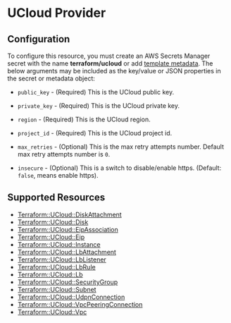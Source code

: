 # UCloud Provider

## Configuration

To configure this resource, you must create an AWS Secrets Manager secret with the name **terraform/ucloud** or add [template metadata](https://github.com/iann0036/tf-cfn-provider/blob/master/examples/metadata.yaml). The below arguments may be included as the key/value or JSON properties in the secret or metadata object:

* `public_key` - (Required) This is the UCloud public key.

* `private_key` - (Required) This is the UCloud private key.

* `region` - (Required) This is the UCloud region.

* `project_id` - (Required) This is the UCloud project id.

* `max_retries` - (Optional) This is the max retry attempts number. Default max retry attempts number is `0`.

* `insecure` - (Optional) This is a switch to disable/enable https. (Default: `false`, means enable https).


## Supported Resources

* [Terraform::UCloud::DiskAttachment](DiskAttachment.md)
* [Terraform::UCloud::Disk](Disk.md)
* [Terraform::UCloud::EipAssociation](EipAssociation.md)
* [Terraform::UCloud::Eip](Eip.md)
* [Terraform::UCloud::Instance](Instance.md)
* [Terraform::UCloud::LbAttachment](LbAttachment.md)
* [Terraform::UCloud::LbListener](LbListener.md)
* [Terraform::UCloud::LbRule](LbRule.md)
* [Terraform::UCloud::Lb](Lb.md)
* [Terraform::UCloud::SecurityGroup](SecurityGroup.md)
* [Terraform::UCloud::Subnet](Subnet.md)
* [Terraform::UCloud::UdpnConnection](UdpnConnection.md)
* [Terraform::UCloud::VpcPeeringConnection](VpcPeeringConnection.md)
* [Terraform::UCloud::Vpc](Vpc.md)
